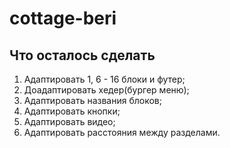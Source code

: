 # cottage-beri

## Что осталось сделать
1. Адаптировать 1, 6 - 16 блоки и футер;
2. Доадаптировать хедер(бургер меню);
3. Адаптировать названия блоков;
4. Адаптировать кнопки;
5. Адаптировать видео;
6. Адаптировать расстояния между разделами.
